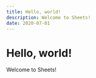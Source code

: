 ```yaml
---
title: Hello, world!
description: Welcome to Sheets!
date: 2020-07-01
---
```


# Hello, world!

Welcome to Sheets!
